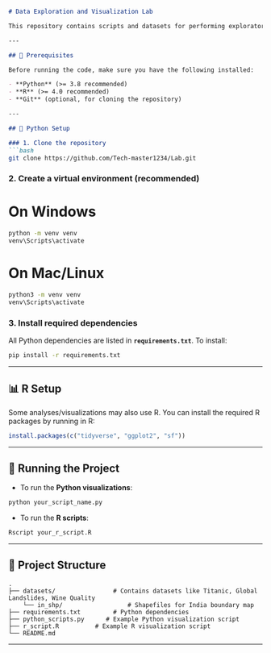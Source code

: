 ````markdown
# Data Exploration and Visualization Lab

This repository contains scripts and datasets for performing exploratory data analysis (EDA) and cartographic visualizations using **Python** and **R**.

---

## 📌 Prerequisites

Before running the code, make sure you have the following installed:

- **Python** (>= 3.8 recommended)  
- **R** (>= 4.0 recommended)  
- **Git** (optional, for cloning the repository)

---

## 🐍 Python Setup

### 1. Clone the repository
```bash
git clone https://github.com/Tech-master1234/Lab.git
````

### 2. Create a virtual environment (recommended)
# On Windows
```bash
python -m venv venv
venv\Scripts\activate      
```
# On Mac/Linux
```bash
python3 -m venv venv
venv\Scripts\activate      
```

### 3. Install required dependencies

All Python dependencies are listed in **`requirements.txt`**. To install:

```bash
pip install -r requirements.txt
```

---

## 📊 R Setup

Some analyses/visualizations may also use R.
You can install the required R packages by running in R:

```r
install.packages(c("tidyverse", "ggplot2", "sf"))
```

---

## 🚀 Running the Project

* To run the **Python visualizations**:

```bash
python your_script_name.py
```

* To run the **R scripts**:

```bash
Rscript your_r_script.R
```

---

## 📂 Project Structure

```
.
├── datasets/                # Contains datasets like Titanic, Global Landslides, Wine Quality
    └── in_shp/                  # Shapefiles for India boundary map
├── requirements.txt         # Python dependencies
├── python_scripts.py      # Example Python visualization script
├── r_script.R          # Example R visualization script
└── README.md
```

---
